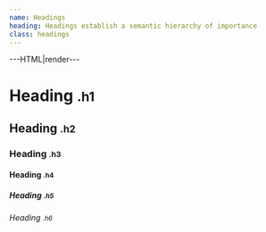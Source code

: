 ```yaml
---
name: Headings
heading: Headings establish a semantic hierarchy of importance
class: headings
---
```


---HTML|render---

<h1>Heading <small>.h1</small></h1>
<h2>Heading <small>.h2</small></h2>
<h3>Heading <small>.h3</small></h3>
<h4>Heading <small>.h4</small></h4>
<h5>Heading <small>.h5</small></h5>
<h6>Heading <small>.h6</small></h6>